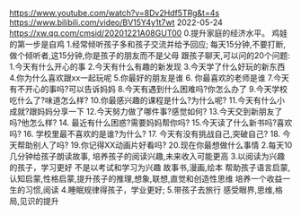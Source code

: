 
https://www.youtube.com/watch?v=8Dv2Hdf5TRg&t=4s
https://www.bilibili.com/video/BV15Y4y1t7wt  2022-05-24
https://xw.qq.com/cmsid/20201221A08GUT00
0.提升家庭的经济水平。
  鸡娃的第一步是自鸡
1.经常倾听孩子多和孩子交流并给予回应;
  每天15分钟,不要打断,做个倾听者,这15分钟,你是孩子的朋友而不是父母
  跟孩子聊天,可以问的20个问题:
  1.今天有什么开心的事   2.今天有什么有趣的新发现  3.今天学了什么好玩的新东西
  4.你为什么喜欢跟xx一起玩呢 5.你最好的朋友是谁  6. 你最喜欢的老师是谁
  7.今天有不开心的事吗?可以告诉妈妈 8.今天有遇到什么困难吗?你怎么办了 9.今天学校吃什么了?味道怎么样?
  10.你最感兴趣的课程是什么?为什么呢? 11.今天有什么小成就?跟妈妈分享一下 12.今天努力做了哪件事?感觉如何?
  13.今天交到新朋友了吗?他怎么样?   14. 最近有什么困惑?需要妈妈帮你吗? 15.今天读了什么新书吗?喜欢吗?
  16. 学校里最不喜欢的是谁?为什么? 17. 今天有没有挑战自己,突破自己? 18. 今天帮助别人了吗?
  19.你记得XX动画片好看吗?   20.现在你最想做什么事情
2.每天10几分钟给孩子朗读故事,
  培养孩子的阅读兴趣,未来收入可能更高
3.以阅读为兴趣的孩子，学习更好
  不是以考试和学习为兴趣   故事书,漫画,绘本
  帮助孩子语言启蒙,认知启蒙,性格启蒙,提升孩子的推理,想象,联想,直觉和创造性思维
  培养一个收益一生的习惯,阅读
4.睡眠规律得孩子，学业更好;
5.带孩子去旅行  感受眼界,思维,格局,见识的提升